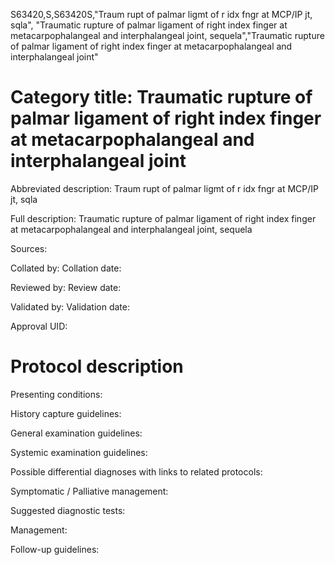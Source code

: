S63420,S,S63420S,"Traum rupt of palmar ligmt of r idx fngr at MCP/IP jt, sqla", "Traumatic rupture of palmar ligament of right index finger at metacarpophalangeal and interphalangeal joint, sequela","Traumatic rupture of palmar ligament of right index finger at metacarpophalangeal and interphalangeal joint"
# Category title: Traumatic rupture of palmar ligament of right index finger at metacarpophalangeal and interphalangeal joint

Abbreviated description: Traum rupt of palmar ligmt of r idx fngr at MCP/IP jt, sqla

Full description: Traumatic rupture of palmar ligament of right index finger at metacarpophalangeal and interphalangeal joint, sequela

Sources:

Collated by:
Collation date:

Reviewed by:
Review date:

Validated by:
Validation date:

Approval UID:

# Protocol description

Presenting conditions:

History capture guidelines:

General examination guidelines:

Systemic examination guidelines:

Possible differential diagnoses with links to related protocols:

Symptomatic / Palliative management:

Suggested diagnostic tests:

Management:

Follow-up guidelines:

